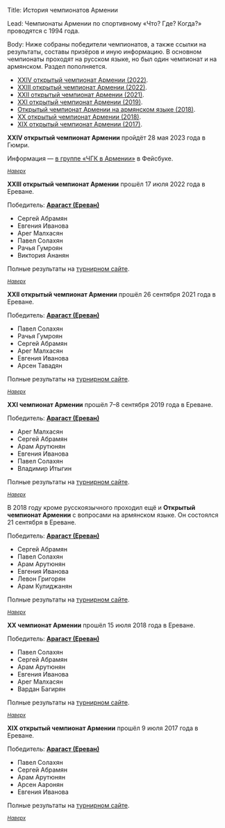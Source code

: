Title: История чемпионатов Армении

Lead: Чемпионаты Армении по спортивному «Что? Где? Когда?» проводятся с 1994 года. 

Body:
Ниже собраны победители чемпионатов, а также ссылки на результаты, составы призёров и иную информацию. В основном чемпионаты проходят на русском языке, но был один чемпионат и на армянском. Раздел пополняется.<a name=”atop”></a>

- [XXIV открытый чемпионат Армении (2022)](#2023).
- [XXIII открытый чемпионат Армении (2022)](#2022).
- [XXII открытый чемпионат Армении (2021)](#2021).
- [XXI открытый чемпионат Армении (2019)](#2019).
- [Открытый чемпионат Армении на армянском языке (2018)](#2018am).
- [XX открытый чемпионат Армении (2018)](#2018).
- [XIX открытый чемпионат Армении (2017)](#2017).

**XXIV открытый чемпионат Армении** пройдёт 28 мая 2023 года в Гюмри.<a name="2023"></a>

Информация — [в группе «ЧГК в Армении»](https://www.facebook.com/groups/iGame.am/posts/6323098987753438/) в Фейсбуке.

<small>*[Наверх](#atop)*</small>

**XXIII открытый чемпионат Армении** прошёл 17 июля 2022 года в Ереване.<a name="2022"></a>

Победитель: **[Арагаст (Ереван)](https://rating.chgk.info/team/56664)**
- Сергей Абрамян
- Евгения Иванова
- Арег Малхасян
- Павел Солахян
- Рачья Гумроян
- Виктория Ананян

Полные результаты на [турнирном сайте](https://rating.chgk.info/tournament/8211).

<small>*[Наверх](#atop)*</small>

**XXII открытый чемпионат Армении** прошёл 26 сентября 2021 года в Ереване.<a name="2021"></a>

Победитель: **[Арагаст (Ереван)](https://rating.chgk.info/team/56664)**
- Павел Солахян
- Рачья Гумроян
- Сергей Абрамян
- Арег Малхасян
- Евгения Иванова
- Арсен Тавадян

Полные результаты на [турнирном сайте](https://rating.chgk.info/tournament/7483).

<small>*[Наверх](#atop)*</small>

**XXI чемпионат Армении** прошёл 7–8 сентября 2019 года в Ереване.<a name="2019"></a>

Победитель: **[Арагаст (Ереван)](https://rating.chgk.info/team/56664)**
- Арег Малхасян
- Сергей Абрамян
- Арам Арутюнян
- Евгения Иванова
- Павел Солахян
- Владимир Итыгин

Полные результаты на [турнирном сайте](https://rating.chgk.info/tournament/5911).

<small>*[Наверх](#atop)*</small>

В 2018 году кроме русскоязычного проходил ещё и **Открытый чемпионат Армении** с вопросами на армянском языке. Он состоялся 21 сентября в Ереване. <a name="2018am"></a>

Победитель: **[Арагаст (Ереван)](https://rating.chgk.info/team/56664)**
- Сергей Абрамян
- Павел Солахян
- Арам Арутюнян
- Евгения Иванова
- Левон Григорян
- Арам Кулиджанян

Полные результаты на [турнирном сайте](https://rating.chgk.info/tournament/5177). 

<small>*[Наверх](#atop)*</small>

**XX чемпионат Армении** прошёл 15 июля 2018 года в Ереване.<a name="2018"></a>

Победитель: **[Арагаст (Ереван)](https://rating.chgk.info/team/56664)**
- Павел Солахян
- Сергей Абрамян
- Арам Арутюнян
- Евгения Иванова
- Арег Малхасян
- Вардан Багирян

Полные результаты на [турнирном сайте](https://rating.chgk.info/tournament/5075). 

<small>*[Наверх](#atop)*</small>

**XIX открытый чемпионат Армении** прошёл 9 июля 2017 года в Ереване.<a name="2017"></a>

Победитель: **[Арагаст (Ереван)](https://rating.chgk.info/team/56664)**
- Павел Солахян
- Сергей Абрамян
- Арам Арутюнян
- Арсен Ааронян
- Евгения Иванова

Полные результаты на [турнирном сайте](https://rating.chgk.info/tournament/4446).

<small>*[Наверх](#atop)*</small>
